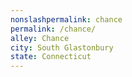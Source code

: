 ```yaml
---
﻿nonslashpermalink: chance
permalink: /chance/
alley: Chance
city: South Glastonbury
state: Connecticut
---
```

